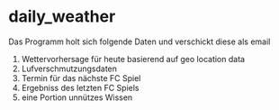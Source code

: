 # daily_weather
Das Programm holt sich  folgende Daten und verschickt diese als email
1. Wettervorhersage für heute basierend auf geo location data
2. Lufverschmutzungsdaten
3. Termin für das nächste FC Spiel
4. Ergebniss des letzten FC Spiels
5. eine Portion unnützes Wissen